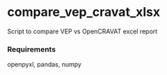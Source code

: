 # compare_vep_cravat_xlsx

Script to compare VEP vs OpenCRAVAT excel report

### Requirements

openpyxl, pandas, numpy
